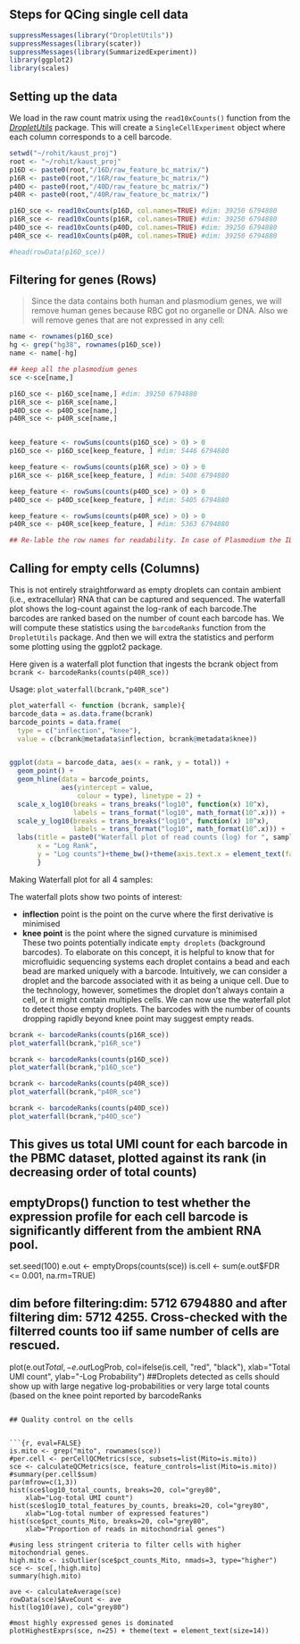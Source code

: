 ## Steps for QCing single cell data

```r
suppressMessages(library("DropletUtils"))
suppressMessages(library(scater))
suppressMessages(library(SummarizedExperiment))
library(ggplot2)
library(scales)
```
## Setting up the data
We load in the raw count matrix using the `read10xCounts()` function from the _[DropletUtils](https://bioconductor.org/packages/3.10/DropletUtils)_ package. This will create a `SingleCellExperiment` object where each column corresponds to a cell barcode.
```r
setwd("~/rohit/kaust_proj")
root <- "~/rohit/kaust_proj"
p16D <- paste0(root,"/16D/raw_feature_bc_matrix/")  
p16R <- paste0(root,"/16R/raw_feature_bc_matrix/") 
p40D <- paste0(root,"/40D/raw_feature_bc_matrix/")  
p40R <- paste0(root,"/40R/raw_feature_bc_matrix/") 

p16D_sce <- read10xCounts(p16D, col.names=TRUE) #dim: 39250 6794880
p16R_sce <- read10xCounts(p16R, col.names=TRUE) #dim: 39250 6794880
p40D_sce <- read10xCounts(p40D, col.names=TRUE) #dim: 39250 6794880
p40R_sce <- read10xCounts(p40R, col.names=TRUE) #dim: 39250 6794880

#head(rowData(p16D_sce))
```
## Filtering for genes (Rows)
> Since the data contains both human and plasmodium genes, we will remove human genes because RBC got no organelle or DNA. Also we will remove genes that are not expressed in any cell: 
```r
name <- rownames(p16D_sce)
hg <- grep("hg38", rownames(p16D_sce))
name <- name[-hg]

## keep all the plasmodium genes
sce <-sce[name,]

p16D_sce <- p16D_sce[name,] #dim: 39250 6794880
p16R_sce <- p16R_sce[name,]
p40D_sce <- p40D_sce[name,]
p40R_sce <- p40R_sce[name,]


keep_feature <- rowSums(counts(p16D_sce) > 0) > 0
p16D_sce <- p16D_sce[keep_feature, ] #dim: 5446 6794880 

keep_feature <- rowSums(counts(p16R_sce) > 0) > 0
p16R_sce <- p16R_sce[keep_feature, ] #dim: 5408 6794880

keep_feature <- rowSums(counts(p40D_sce) > 0) > 0
p40D_sce <- p40D_sce[keep_feature, ] #dim: 5405 6794880

keep_feature <- rowSums(counts(p40R_sce) > 0) > 0
p40R_sce <- p40R_sce[keep_feature, ] #dim: 5363 6794880

## Re-lable the row names for readability. In case of Plasmodium the ID and Symbol column have same entry so it can be skipped: rownames(sce) <- uniquifyFeatureNames(rowData(sce)$ID, rowData(sce)$Symbol). Use for human data.
```
## Calling for empty cells (Columns)
This is not entirely straightforward as empty droplets can contain ambient (i.e., extracellular) RNA that can be captured and sequenced. 
The waterfall plot shows the log-count against the log-rank of each barcode.The barcodes are ranked based on the number of count each barcode has.
We will compute these statistics using the `barcodeRanks` function from the `DropletUtils` package. And then we will extra the statistics and perform some plotting using the ggplot2 package.

Here given is a waterfall plot function that ingests the bcrank object from `bcrank <- barcodeRanks(counts(p40R_sce))`

Usage:
`plot_waterfall(bcrank,"p40R_sce")`

```r  
plot_waterfall <- function (bcrank, sample){ 
barcode_data = as.data.frame(bcrank)
barcode_points = data.frame(
  type = c("inflection", "knee"),
  value = c(bcrank@metadata$inflection, bcrank@metadata$knee))


ggplot(data = barcode_data, aes(x = rank, y = total)) +
  geom_point() +
  geom_hline(data = barcode_points,
             aes(yintercept = value,
                 colour = type), linetype = 2) +
  scale_x_log10(breaks = trans_breaks("log10", function(x) 10^x),
                labels = trans_format("log10", math_format(10^.x))) +
  scale_y_log10(breaks = trans_breaks("log10", function(x) 10^x),
                labels = trans_format("log10", math_format(10^.x))) +
  labs(title = paste0("Waterfall plot of read counts (log) for ", sample),
       x = "Log Rank",
       y = "Log counts")+theme_bw()+theme(axis.text.x = element_text(face="bold", color="black", size=12),axis.text.y = element_text(face="bold", color="black", size=12))
       }
```
Making Waterfall plot for all 4 samples:

The waterfall plots show two points of interest:

- **inflection** point is the point on the curve where the first derivative is minimised
- **knee point** is the point where the signed curvature is minimised <br>
These two points potentially indicate `empty droplets` (background barcodes). To elaborate on this concept, it is helpful to know that for microfluidic sequencing systems each droplet contains a bead and each bead are marked uniquely with a barcode. Intuitively, we can consider a droplet and the barcode associated with it as being a unique cell. Due to the technology, however, sometimes the droplet don’t always contain a cell, or it might contain multiples cells. We can now use the waterfall plot to detect those empty droplets. The barcodes with the number of counts dropping rapidly beyond knee point may suggest empty reads.



```r
bcrank <- barcodeRanks(counts(p16R_sce))
plot_waterfall(bcrank,"p16R_sce")

bcrank <- barcodeRanks(counts(p16D_sce))
plot_waterfall(bcrank,"p16D_sce")

bcrank <- barcodeRanks(counts(p40R_sce))
plot_waterfall(bcrank,"p40R_sce")

bcrank <- barcodeRanks(counts(p40D_sce))
plot_waterfall(bcrank,"p40D_sce")
```


## This gives us total UMI count for each barcode in the PBMC dataset, plotted against its rank (in decreasing order of total counts)

## emptyDrops() function to test whether the expression profile for each cell barcode is significantly different from the ambient RNA pool.

set.seed(100)
e.out <- emptyDrops(counts(sce))
is.cell <- sum(e.out$FDR <= 0.001, na.rm=TRUE)

## dim before filtering:dim: 5712 6794880 and after filtering dim: 5712 4255. Cross-checked with the filterred counts too iif same number of cells are rescued.

plot(e.out$Total, -e.out$LogProb, col=ifelse(is.cell, "red", "black"),
     xlab="Total UMI count", ylab="-Log Probability")
##Droplets detected as cells should show up with large negative log-probabilities or very large total counts (based on the knee point reported by barcodeRanks
```

## Quality control on the cells


```{r, eval=FALSE}
is.mito <- grep("mito", rownames(sce))
#per.cell <- perCellQCMetrics(sce, subsets=list(Mito=is.mito))
sce <- calculateQCMetrics(sce, feature_controls=list(Mito=is.mito))
#summary(per.cell$sum)
par(mfrow=c(1,3))
hist(sce$log10_total_counts, breaks=20, col="grey80",
    xlab="Log-total UMI count")
hist(sce$log10_total_features_by_counts, breaks=20, col="grey80",
    xlab="Log-total number of expressed features")
hist(sce$pct_counts_Mito, breaks=20, col="grey80",
    xlab="Proportion of reads in mitochondrial genes")

#using less stringent criteria to filter cells with higher mitochondrial genes.
high.mito <- isOutlier(sce$pct_counts_Mito, nmads=3, type="higher")
sce <- sce[,!high.mito]
summary(high.mito)

ave <- calculateAverage(sce)
rowData(sce)$AveCount <- ave
hist(log10(ave), col="grey80")

#most highly expressed genes is dominated
plotHighestExprs(sce, n=25) + theme(text = element_text(size=14))
```
